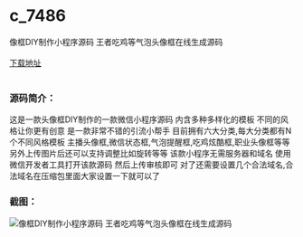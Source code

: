 # c_7486
像框DIY制作小程序源码 王者吃鸡等气泡头像框在线生成源码
<br/></br>
[下载地址](https://www.uuid2.com/7486.html "下载地址")
<br/></br>
<h3>源码简介：</h3>
<p>这是一款头像框DIY制作的一款微信小程序源码
内含多种多样化的模板
不同的风格让你更有创意
是一款非常不错的引流小帮手
目前拥有六大分类,每大分类都有N个不同风格模板
主播头像框,微信状态框,气泡提醒框,吃鸡炫酷框,职业头像框等等
另外上传图片后还可以支持调整比如旋转等等
该款小程序无需服务器和域名
使用微信开发者工具打开该款源码
然后上传审核即可
对了还需要设置几个合法域名,合法域名在压缩包里面大家设置一下就可以了<p>
<h3>截图：</h3>
<img src="https://www.uuid2.com/wp-content/uploads/img/uimage/48221632720674.gif" alt="像框DIY制作小程序源码 王者吃鸡等气泡头像框在线生成源码">
